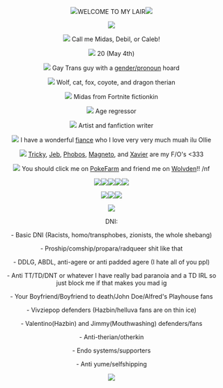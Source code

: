 <p align="center"><img src="https://64.media.tumblr.com/bda4e8b766d6f5aaa4f8505aea3ef0ea/4149a1d35ab9816c-e6/s75x75_c1/a63975ffe3f5a93c85d889c20ac683e9e2474b25.gif">WELCOME TO MY LAIR<img src="https://64.media.tumblr.com/4829d986f95e4abc1137b5e03991802e/4149a1d35ab9816c-cd/s75x75_c1/20fd0f71237bfd5c21a22d92ad23420c7fceaaa4.gif"></p>

<p align="center"><img src="https://cutekawaiiresources.wordpress.com/wp-content/uploads/2014/08/skulldivider.gif"></p>

<p align="center"><img src="https://i.imgur.com/T6A9CBa.png"> Call me Midas, Debil, or Caleb!</p>
<p align="center"><img src="https://i.imgur.com/egIEngZ.png"> 20 (May 4th)</p>
<p align="center"><img src="https://i.imgur.com/T6A9CBa.png"> Gay Trans guy with a <a href="https://pronouns.cc/@fr0g_b0n3s">gender/pronoun</a> hoard</p>
<p align="center"><img src="https://i.imgur.com/egIEngZ.png"> Wolf, cat, fox, coyote, and dragon therian</p>
<p align="center"><img src="https://i.imgur.com/T6A9CBa.png"> Midas from Fortnite fictionkin </3</p>
<p align="center"><img src="https://i.imgur.com/egIEngZ.png"> Age regressor</p>
<p align="center"><img src="https://i.imgur.com/T6A9CBa.png"> Artist and fanfiction writer</p>
<p align="center"><img src="https://i.imgur.com/egIEngZ.png"> I have a wonderful <a href="https://twitter.com/ForgetOleanders">fiance</a> who I love very very much muah ilu Ollie</p>
<p align="center"><img src="https://i.imgur.com/T6A9CBa.png"> <a href="https://madnesscombat.fandom.com/wiki/Tricky">Tricky</a>, <a href="https://madnesscombat.fandom.com/wiki/Jesus">Jeb</a>, <a href="https://madnesscombat.fandom.com/wiki/Phobos">Phobos</a>, <a href="https://marvelanimated.fandom.com/wiki/Magneto">Magneto</a>, and <a href="https://marvelanimated.fandom.com/wiki/Professor_X">Xavier</a> are my F/O's <333</p>
<p align="center"><img src="https://i.imgur.com/egIEngZ.png"> You should click me on <a href="https://pfq.link/Minisempaicute">PokeFarm</a> and friend me on <a href="https://www.wolvden.com/profile/141696">Wolvden</a>!! /nf</p>
<p align="center"><a href="https://pokefarm.com/summary/mF9_6"><img src="https://pokefarm.com/image/plateform_svg/mF9_6"><a href="https://pokefarm.com/summary/r1yYs"><img src="https://pokefarm.com/image/plateform_svg/r1yYs"><a href="https://pokefarm.com/summary/r1yY7"><img src="https://pokefarm.com/image/plateform_svg/r1yY7"></a><a href="https://pokefarm.com/summary/P1rrR"><img src="https://pokefarm.com/image/plateform_svg/P1rrR"></a><a href="https://pokefarm.com/summary/PvJjc"><img src="https://pokefarm.com/image/plateform_svg/PvJjc"></a></p>
<p align="center"><a href="https://pokefarm.com/summary/rKmVJ"><img src="https://pokefarm.com/image/plateform_svg/rKmVJ"></a><a href="https://pokefarm.com/summary/Pv4Fs"><img src="https://pokefarm.com/image/plateform_svg/Pv4Fs"></a><a href="https://pokefarm.com/summary/rrqKV"><img src="https://pokefarm.com/image/plateform_svg/rrqKV"></a></p>
  
<p align="center"><img src="https://cutekawaiiresources.wordpress.com/wp-content/uploads/2014/08/skulldivider.gif"></p> 

<p align="center">DNI:</p>
 <p align="center"> - Basic DNI (Racists, homo/transphobes, zionists, the whole shebang)</p>
 <p align="center"> - Proship/comship/propara/radqueer shit like that</p>
 <p align="center"> - DDLG, ABDL, anti-agere or anti padded agere (I hate all of you ppl)</p>
 <p align="center"> - Anti TT/TD/DNT or whatever I have really bad paranoia and a TD IRL so just block me if that makes you mad ig</p>
 <p align="center"> - Your Boyfriend/Boyfriend to death/John Doe/Alfred's Playhouse fans</p>
 <p align="center"> - Vivziepop defenders (Hazbin/helluva fans are on thin ice)</p>
 <p align="center"> - Valentino(Hazbin) and Jimmy(Mouthwashing) defenders/fans</p>
 <p align="center"> - Anti-therian/otherkin</p>
 <p align="center"> - Endo systems/supporters</p>
 <p align="center"> - Anti yume/selfshipping</p>
<p align="center"><img src="https://external-media.spacehey.net/media/syus8JR7ncYewoeAY_-7VUmhUHSG28_RKKDOPMm6cdxw=/https://64.media.tumblr.com/6886c38f1328500fae851bebf96c8c8d/0849fa6899c3a334-9b/s540x810/a06c7e0342f4ec73f6ee8fa3c05346cfb696db5b.gifv">
</p>
